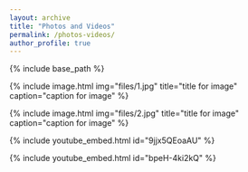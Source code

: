 ```yaml
---
layout: archive
title: "Photos and Videos"
permalink: /photos-videos/
author_profile: true
---
```


{% include base_path %}

{% include image.html
            img="files/1.jpg"
            title="title for image"
            caption="caption for image" %}
            
{% include image.html
            img="files/2.jpg"
            title="title for image"
            caption="caption for image" %}
            
{% include youtube_embed.html id="9jjx5QEoaAU" %}

{% include youtube_embed.html id="bpeH-4ki2kQ" %}
